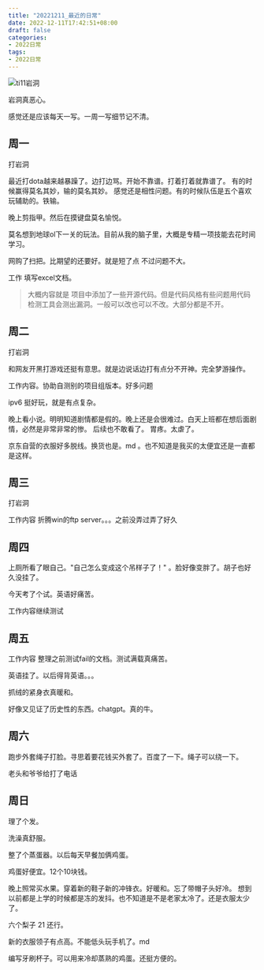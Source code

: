 ```yaml
---
title: "20221211_最近的日常"
date: 2022-12-11T17:42:51+08:00
draft: false
categories:
- 2022日常
tags:
- 2022日常
---
```




![ti11岩洞](https://raw.githubusercontent.com/nianyisi/20220717/main/12/IMG_20221204_015912980.jpg)

岩洞真恶心。

感觉还是应该每天一写。一周一写细节记不清。



## 周一

打岩洞

最近打dota越来越暴躁了。边打边骂。开始不靠谱。打着打着就靠谱了。 有的时候赢得莫名其妙，输的莫名其妙。 感觉还是相性问题。有的时候队伍是五个喜欢玩辅助的。铁输。



晚上剪指甲。然后在摸键盘莫名愉悦。

莫名想到地球ol下一关的玩法。目前从我的脑子里，大概是专精一项技能去花时间学习。

网购了扫把。比期望的还要好。就是短了点 不过问题不大。

工作 填写excel文档。
>大概内容就是 项目中添加了一些开源代码。但是代码风格有些问题用代码检测工具会测出漏洞。一般可以改也可以不改。大部分都是不开。




## 周二

打岩洞

和网友开黑打游戏还挺有意思。就是边说话边打有点分不开神。完全梦游操作。


工作内容。协助自测别的项目组版本。好多问题

ipv6 挺好玩，就是有点复杂。

晚上看小说。明明知道剧情都是假的。晚上还是会很难过。白天上班都在想后面剧情，必然是非常非常的惨。  后续也不敢看了。  胃疼。太虐了。


京东自营的衣服好多脱线。换货也是。md 。也不知道是我买的太便宜还是一直都是这样。 




## 周三

打岩洞

工作内容 折腾win的ftp server。。。之前没弄过弄了好久




## 周四

上厕所看了眼自己。"自己怎么变成这个吊样子了！" 。脸好像变胖了。胡子也好久没挂了。

今天考了个试。英语好痛苦。

工作内容继续测试


## 周五

工作内容  整理之前测试fail的文档。测试满载真痛苦。

英语挂了。以后得背英语。。。

抓绒的紧身衣真暖和。 

好像又见证了历史性的东西。chatgpt。真的牛。



## 周六

跑步外套绳子打脸。寻思着要花钱买外套了。百度了一下。绳子可以绕一下。


老头和爷爷给打了电话


## 周日

理了个发。

洗澡真舒服。

整了个蒸蛋器。以后每天早餐加俩鸡蛋。

鸡蛋好便宜。12个10块钱。

晚上照常买水果。穿着新的鞋子新的冲锋衣。好暖和。忘了带帽子头好冷。 想到以前都是上学的时候都是冻的发抖。也不知道是不是老家太冷了。还是衣服太少了。

六个梨子 21 还行。

新的衣服领子有点高。不能低头玩手机了。md

编写牙刷杯子。可以用来冷却蒸熟的鸡蛋。还挺方便的。




